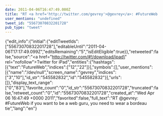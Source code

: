 ```yaml
---
date: 2011-04-06T16:47:49.000Z
title: "RT <a href='http://twitter.com/gevrey'>@gevrey</a>: #FutureWeb if you want to be a web guru, you need to wear a bordeau tie″"
user_mentions: "undefined"
tweet_id: "55673070832201728"
pub_type: "tweet"
---
```

{"edit_info":{"initial":{"editTweetIds":["55673070832201728"],"editableUntil":"2011-04-06T17:17:49.099Z","editsRemaining":"5","isEditEligible":true}},"retweeted":false,"source":"<a href=\"http://twitter.com/#!/download/ipad\" rel=\"nofollow\">Twitter for iPad</a>","entities":{"hashtags":[{"text":"FutureWeb","indices":["12","22"]}],"symbols":[],"user_mentions":[{"name":"/dev/null","screen_name":"gevrey","indices":["3","10"],"id_str":"545582832","id":"545582832"}],"urls":[]},"display_text_range":["0","83"],"favorite_count":"0","id_str":"55673070832201728","truncated":false,"retweet_count":"0","id":"55673070832201728","created_at":"Wed Apr 06 16:47:49 +0000 2011","favorited":false,"full_text":"RT @gevrey: #FutureWeb if you want to be a web guru, you need to wear a bordeau tie","lang":"en"}
